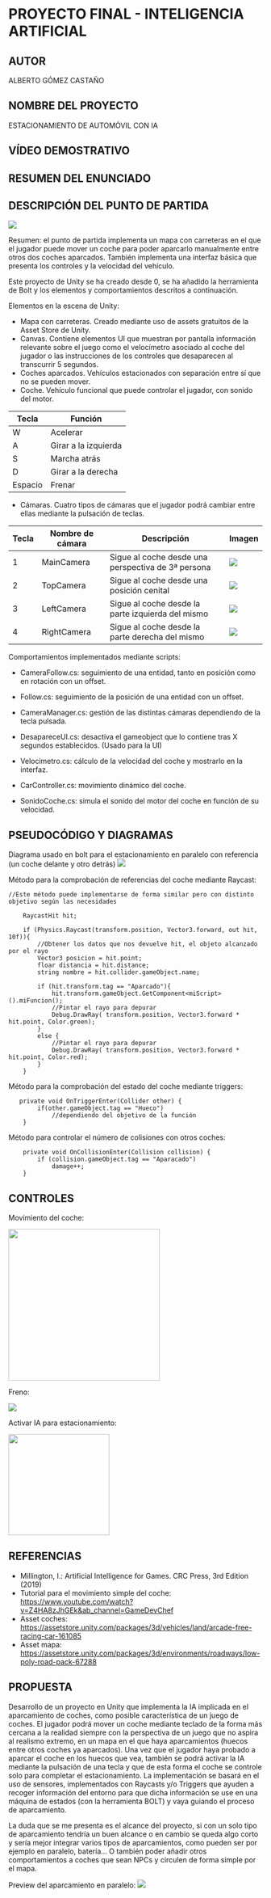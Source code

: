 # PROYECTO FINAL - INTELIGENCIA ARTIFICIAL
## AUTOR
ALBERTO GÓMEZ CASTAÑO
## NOMBRE DEL PROYECTO
ESTACIONAMIENTO DE AUTOMÓVIL CON IA
## VÍDEO DEMOSTRATIVO
## RESUMEN DEL ENUNCIADO
## DESCRIPCIÓN DEL PUNTO DE PARTIDA
<img src='README images/puntopartida.png'>

Resumen: el punto de partida implementa un mapa con carreteras en el que el jugador puede mover un coche para poder aparcarlo manualmente entre otros dos coches aparcados. También implementa una interfaz básica que presenta los controles y la velocidad del vehículo.


Este proyecto de Unity se ha creado desde 0, se ha añadido la herramienta de Bolt y los  elementos y comportamientos descritos a continuación. 

Elementos en la escena de Unity:
- Mapa con carreteras. Creado mediante uso de assets gratuitos de la Asset Store de Unity.
- Canvas. Contiene elementos UI que muestran por pantalla información relevante sobre el juego como el velocímetro asociado al coche del jugador o las instrucciones de los controles que desaparecen al transcurrir 5 segundos.
- Coches aparcados. Vehículos estacionados con separación entre sí que no se pueden mover.
- Coche. Vehículo funcional que puede controlar el jugador, con sonido del motor.

| **Tecla** | **Función**|
| --- | --- |
| W | Acelerar |
| A | Girar a la izquierda |
| S | Marcha atrás |
| D | Girar a la derecha |
| Espacio | Frenar |
- Cámaras. Cuatro tipos de cámaras que el jugador podrá cambiar entre ellas mediante la pulsación de teclas.

| **Tecla** | **Nombre de cámara** | **Descripción** | **Imagen** |
| --- | --- | --- | --- |
| 1 | MainCamera | Sigue al coche desde una perspectiva de 3ª persona | <img src='README images/mcam.png'> |
| 2 | TopCamera | Sigue al coche desde una posición cenital | <img src='README images/tcam.png'> |
| 3 | LeftCamera | Sigue al coche desde la parte izquierda del mismo | <img src='README images/lcam.png'> |
| 4 | RightCamera | Sigue al coche desde la parte derecha del mismo  | <img src='README images/rcam.png'>|

Comportamientos implementados mediante scripts:

- CameraFollow.cs: seguimiento de una entidad, tanto en posición como en rotación con un offset.

- Follow.cs: seguimiento de la posición de una entidad con un offset.

- CameraManager.cs: gestión de las distintas cámaras dependiendo de la tecla pulsada.

- DesapareceUI.cs: desactiva el gameobject que lo contiene tras X segundos establecidos. (Usado para la UI)

- Velocimetro.cs: cálculo de la velocidad del coche y mostrarlo en la interfaz.

- CarController.cs: movimiento dinámico del coche.

- SonidoCoche.cs: simula el sonido del motor del coche en función de su velocidad.

## PSEUDOCÓDIGO Y DIAGRAMAS
Diagrama usado en bolt para el estacionamiento en paralelo con referencia (un coche delante y otro detrás)
<img src='README images/diagramaPasos.png'>

Método para la comprobación de referencias del coche mediante Raycast:
```
//Este método puede implementarse de forma similar pero con distinto objetivo según las necesidades

    RaycastHit hit;

    if (Physics.Raycast(transform.position, Vector3.forward, out hit, 10f)){
        //Obtener los datos que nos devuelve hit, el objeto alcanzado por el rayo
        Vector3 posicion = hit.point;
        floar distancia = hit.distance;
        string nombre = hit.collider.gameObject.name;

        if (hit.transform.tag == "Aparcado"){
            hit.transform.gameObject.GetComponent<miScript>().miFuncion();
            //Pintar el rayo para depurar
            Debug.DrawRay( transform.position, Vector3.forward * hit.point, Color.green);
        }
        else {
            //Pintar el rayo para depurar
            Debug.DrawRay( transform.position, Vector3.forward * hit.point, Color.red);
        }
    }
```

Método para la comprobación del estado del coche mediante triggers:
```
   private void OnTriggerEnter(Collider other) {
        if(other.gameObject.tag == "Hueco")
            //dependiendo del objetivo de la función
    }

```

Método para controlar el número de colisiones con otros coches:
```
    private void OnCollisionEnter(Collision collision) {
        if (collision.gameObject.tag == "Aparacado")
            damage++;
    }
```

## CONTROLES
Movimiento del coche:

<img src='README images/wasd.png' height="300">

Freno:

<img src='README images/spacebar.png'>

Activar IA para estacionamiento:

<img src='README images/e.png' height="200">

## REFERENCIAS
- Millington, I.: Artificial Intelligence for Games. CRC Press, 3rd Edition (2019)
- Tutorial para el movimiento simple del coche: https://www.youtube.com/watch?v=Z4HA8zJhGEk&ab_channel=GameDevChef
- Asset coches: https://assetstore.unity.com/packages/3d/vehicles/land/arcade-free-racing-car-161085
- Asset mapa: https://assetstore.unity.com/packages/3d/environments/roadways/low-poly-road-pack-67288

## PROPUESTA
Desarrollo de un proyecto en Unity que implementa la IA implicada en el aparcamiento de coches, como posible característica de un juego de coches. El jugador podrá mover un coche mediante teclado de la forma más cercana a la realidad siempre con la perspectiva de un juego que no aspira al realismo extremo, en un mapa en el que haya aparcamientos (huecos entre otros coches ya aparcados). Una vez que el jugador haya probado a aparcar el coche en los huecos que vea, también se podrá activar la IA mediante la pulsación de una tecla y que de esta forma el coche se controle solo para completar el estacionamiento. La implementación se basará en el uso de sensores,  implementados con Raycasts y/o Triggers que ayuden a recoger información del entorno para que dicha información se use en una máquina de estados (con la herramienta BOLT) y vaya guiando el proceso de aparcamiento.

La duda que se me presenta es el alcance del proyecto, si con un solo tipo de aparcamiento tendría un buen alcance o en cambio se queda algo corto y sería mejor integrar varios tipos de aparcamientos, como pueden ser por ejemplo en paralelo, batería... O también poder añadir otros comportamientos a coches que sean NPCs y circulen de forma simple por el mapa.

Preview del aparcamiento en paralelo:
<img src='README images/Ejemplo.png'>
